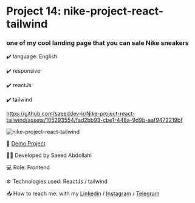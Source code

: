 # Project 14: nike-project-react-tailwind

### one of my cool landing page that you can sale Nike sneakers


✔️ language: English

✔️ responsive

✔️ reactJs

✔️ tailwind



https://github.com/saeeddev-ir/Nike-project-react-tailwind/assets/105293554/fad2bb93-cbe1-448a-9d9b-aaf9472219bf



![nike-project-react-tailwind](https://github.com/saeeddev-ir/Nike-project-react-tailwind/assets/105293554/51a02288-a116-4a69-af04-4e04ab507f0b)


🔗 [Demo Project](https://nike-project-react-tailwind.vercel.app/)

👨‍💻 Developed by Saeed Abdollahi

💻 Role: Frontend

⚙️ Technologies used: ReactJs / tailwind

📥 How to reach me: with my [Linkedin](https://www.linkedin.com/in/saeeddev-ir) / [Instagram](https://instagram.com/saeeddev_ir) / [Telegram](https://t.me/saeeddev_ir)
